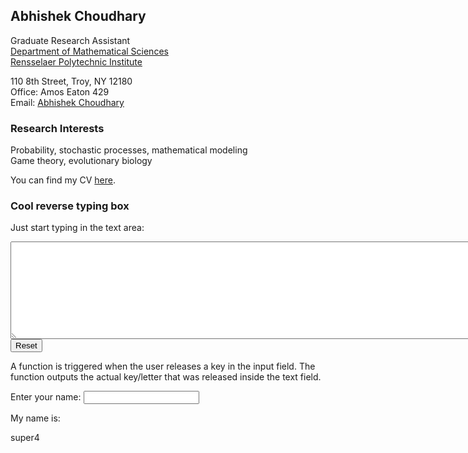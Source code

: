 ## Abhishek Choudhary

Graduate Research Assistant <br />
<a href="https://science.rpi.edu/mathematical-sciences">Department of Mathematical Sciences</a><br />
<a href="http://www.rpi.edu/">Rensselaer Polytechnic Institute</a><br />

110 8th Street, Troy, NY 12180 <br />
Office: Amos Eaton 429 <br />
Email: <a href="mailto:abhi.achoudhary@gmail.com">Abhishek Choudhary</a> <br />

### Research Interests
Probability, stochastic processes, mathematical modeling <br />
Game theory, evolutionary biology <br />

<!-- You can find my CV <a href="http://abhiachoudhary.github.io/docs/CV_Abhishek_Choudhary.pdf">here</a>. <br /> -->
You can find my CV <a href="https://github.com/abhiachoudhary/abhiachoudhary.github.io/raw/master/docs/CV_Abhishek_Choudhary.pdf">here</a>. <br />

<html lang="en">
<head>
  <meta charset="UTF-8">
  <!-- meta name="viewport" content="width=device-width, initial-scale=1.0" -->
  <link rel="stylesheet" href="style.css">
  <!-- title>My Website</title -->
</head>
<body>

<h3>Cool reverse typing box</h3>

<!---using https://stackoverflow.com/questions/7524855/right-to-left-text-html-input -->
<script>
function rtl(element)
{   
    if(element.setSelectionRange){
        element.setSelectionRange(0,0);
    }
}
</script>
Just start typing in the text area:
<form>
   <textarea id="reverse_text_box" name="reverse_text_box" dir="rtl" rows="10" cols="100" onkeyup="rtl(this);"></textarea>
    <!--    <input type="text" name="textbox" style="direction:RTL;" onkeyup="rtl(this);"/>  -->
    <input type="reset" />
</form>

<p>A function is triggered when the user releases a key in the input field. The function outputs the actual key/letter that was released inside the text field.</p>

Enter your name: <input type="text" id="fname" onkeyup="myFunction()">

<p>My name is: <span id="demo"></span></p>

<script>
function myFunction() {
  var x = document.getElementById("fname").value;
  document.getElementById("demo").innerHTML = x;
}
</script>

super4

</body>
</html>
